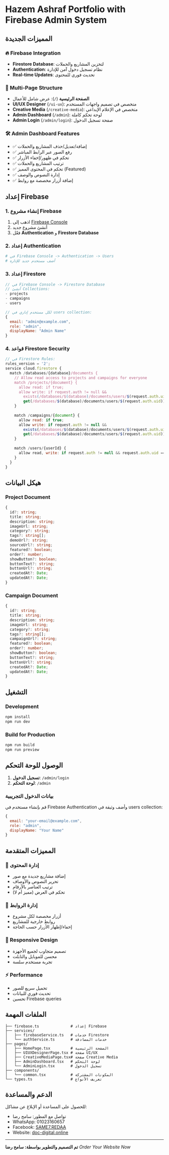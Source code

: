 # Hazem Ashraf Portfolio with Firebase Admin System

## المميزات الجديدة

### 🔥 Firebase Integration
- **Firestore Database**: لتخزين المشاريع والحملات
- **Authentication**: نظام تسجيل دخول آمن للإدارة
- **Real-time Updates**: تحديث فوري للمحتوى

### 🎯 Multi-Page Structure
- **الصفحة الرئيسية** (`/`): عرض شامل للأعمال
- **UI/UX Designer** (`/ui-ux`): متخصص في تصميم واجهات المستخدم
- **Creative Media** (`/creative-media`): متخصص في الإعلام الإبداعي
- **Admin Dashboard** (`/admin`): لوحة تحكم كاملة
- **Admin Login** (`/admin/login`): صفحة تسجيل الدخول

### 🛠️ Admin Dashboard Features
- ✅ إضافة/تعديل/حذف المشاريع والحملات
- ✅ رفع الصور عبر الرابط المباشر
- ✅ تحكم في ظهور/إخفاء الأزرار
- ✅ ترتيب المشاريع والحملات
- ✅ تحكم في المحتوى المميز (Featured)
- ✅ إدارة النصوص والوصف
- ✅ إضافة أزرار مخصصة مع روابط

## إعداد Firebase

### 1. إنشاء مشروع Firebase
1. اذهب إلى [Firebase Console](https://console.firebase.google.com/)
2. أنشئ مشروع جديد
3. فعّل **Authentication** و **Firestore Database**

### 2. إعداد Authentication
```bash
# في Firebase Console -> Authentication -> Users
# أضف مستخدم جديد للإدارة
```

### 3. إعداد Firestore
```javascript
// في Firebase Console -> Firestore Database
// أنشئ Collections:
- projects
- campaigns
- users

// لكل مستخدم إداري في users collection:
{
  email: "admin@example.com",
  role: "admin",
  displayName: "Admin Name"
}
```

### 4. قواعد Firestore Security
```javascript
// في Firestore Rules:
rules_version = '2';
service cloud.firestore {
  match /databases/{database}/documents {
    // Allow read access to projects and campaigns for everyone
    match /projects/{document} {
      allow read: if true;
      allow write: if request.auth != null && 
        exists(/databases/$(database)/documents/users/$(request.auth.uid)) &&
        get(/databases/$(database)/documents/users/$(request.auth.uid)).data.role == 'admin';
    }
    
    match /campaigns/{document} {
      allow read: if true;
      allow write: if request.auth != null && 
        exists(/databases/$(database)/documents/users/$(request.auth.uid)) &&
        get(/databases/$(database)/documents/users/$(request.auth.uid)).data.role == 'admin';
    }
    
    match /users/{userId} {
      allow read, write: if request.auth != null && request.auth.uid == userId;
    }
  }
}
```

## هيكل البيانات

### Project Document
```typescript
{
  id?: string;
  title: string;
  description: string;
  imageUrl: string;
  category?: string;
  tags?: string[];
  demoUrl?: string;
  sourceUrl?: string;
  featured?: boolean;
  order?: number;
  showButton?: boolean;
  buttonText?: string;
  buttonUrl?: string;
  createdAt?: Date;
  updatedAt?: Date;
}
```

### Campaign Document
```typescript
{
  id?: string;
  title: string;
  description: string;
  imageUrl: string;
  category?: string;
  tags?: string[];
  campaignUrl?: string;
  featured?: boolean;
  order?: number;
  showButton?: boolean;
  buttonText?: string;
  buttonUrl?: string;
  createdAt?: Date;
  updatedAt?: Date;
}
```

## التشغيل

### Development
```bash
npm install
npm run dev
```

### Build for Production
```bash
npm run build
npm run preview
```

## الوصول للوحة التحكم

1. **تسجيل الدخول**: `/admin/login`
2. **لوحة التحكم**: `/admin`

### بيانات الدخول التجريبية
قم بإنشاء مستخدم في Firebase Authentication وأضف وثيقة في users collection:
```javascript
{
  email: "your-email@example.com",
  role: "admin",
  displayName: "Your Name"
}
```

## المميزات المتقدمة

### 🎨 إدارة المحتوى
- إضافة مشاريع جديدة مع صور
- تحرير النصوص والأوصاف
- ترتيب العناصر بالأرقام
- تحكم في العرض (مميز أم لا)

### 🔗 إدارة الروابط
- أزرار مخصصة لكل مشروع
- روابط خارجية للمشاريع
- إخفاء/إظهار الأزرار حسب الحاجة

### 📱 Responsive Design
- تصميم متجاوب لجميع الأجهزة
- محسن للموبايل والتابلت
- تجربة مستخدم سلسة

### ⚡ Performance
- تحميل سريع للصور
- تحديث فوري للبيانات
- تحسين Firebase queries

## الملفات المهمة

```
├── firebase.ts              # إعداد Firebase
├── services/
│   ├── firebaseService.ts   # خدمات Firestore
│   └── authService.ts       # خدمات المصادقة
├── pages/
│   ├── HomePage.tsx         # الصفحة الرئيسية
│   ├── UIUXDesignerPage.tsx # صفحة UI/UX
│   ├── CreativeMediaPage.tsx# صفحة Creative Media
│   ├── AdminDashboard.tsx   # لوحة التحكم
│   └── AdminLogin.tsx       # تسجيل الدخول
├── components/
│   └── common.tsx           # المكونات المشتركة
└── types.ts                 # تعريف الأنواع
```

## الدعم والمساعدة

للحصول على المساعدة أو الإبلاغ عن مشاكل:
- تواصل مع المطور: سامح رضا
- WhatsApp: 01023160657
- Facebook: [SAME7.REDAA](https://www.facebook.com/SAME7.REDAA)
- Website: [doc-digital.online](https://www.doc-digital.online/)

---

**تم التصميم والتطوير بواسطة: سامح رضا**
*Order Your Website Now*